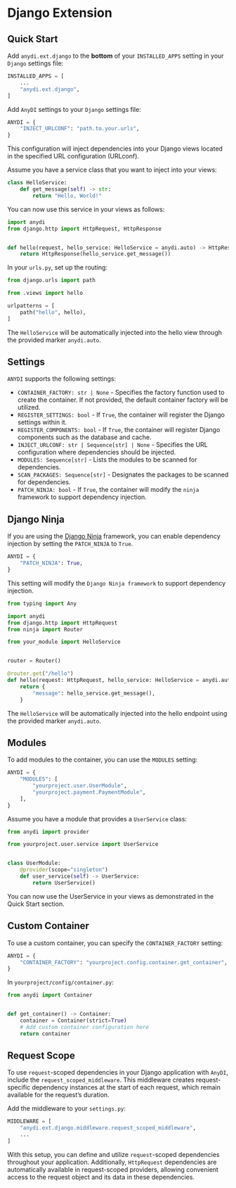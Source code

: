 # Django Extension

## Quick Start

Add `anydi.ext.django` to the **bottom** of your `INSTALLED_APPS` setting in your `Django` settings file:

```python
INSTALLED_APPS = [
    ...
    "anydi.ext.django",
]
```

Add `AnyDI` settings to your `Django` settings file:

```python
ANYDI = {
    "INJECT_URLCONF": "path.to.your.urls",
}
```

This configuration will inject dependencies into your Django views located in the specified URL configuration (URLconf).

Assume you have a service class that you want to inject into your views:

```python
class HelloService:
    def get_message(self) -> str:
        return "Hello, World!"
```

You can now use this service in your views as follows:

```python
import anydi
from django.http import HttpRequest, HttpResponse


def hello(request, hello_service: HelloService = anydi.auto) -> HttpResponse:
    return HttpResponse(hello_service.get_message())
```

In your `urls.py`, set up the routing:

```python
from django.urls import path

from .views import hello

urlpatterns = [
    path("hello", hello),
]
```

The `HelloService` will be automatically injected into the hello view through the provided marker `anydi.auto`.

## Settings

`ANYDI` supports the following settings:

* `CONTAINER_FACTORY: str | None` - Specifies the factory function used to create the container. If not provided, the default container factory will be utilized.
* `REGISTER_SETTINGS: bool` - If `True`, the container will register the Django settings within it.
* `REGISTER_COMPONENTS: bool` - If `True`, the container will register Django components such as the database and cache.
* `INJECT_URLCONF: str | Sequence[str] | None` - Specifies the URL configuration where dependencies should be injected.
* `MODULES: Sequence[str]` - Lists the modules to be scanned for dependencies.
* `SCAN_PACKAGES: Sequence[str]` - Designates the packages to be scanned for dependencies.
* `PATCH_NINJA: bool` - If `True`, the container will modify the `ninja` framework to support dependency injection.

## Django Ninja

If you are using the [Django Ninja](https://django-ninja.dev/) framework, you can enable dependency injection by setting the `PATCH_NINJA` to `True`.

```python
ANYDI = {
    "PATCH_NINJA": True,
}
```

This setting will modify the `Django Ninja framework` to support dependency injection.

```python
from typing import Any

import anydi
from django.http import HttpRequest
from ninja import Router

from your_module import HelloService


router = Router()

@router.get("/hello")
def hello(request: HttpRequest, hello_service: HelloService = anydi.auto) -> dict[str, Any]:
    return {
        "message": hello_service.get_message(),
    }
```

The `HelloService` will be automatically injected into the hello endpoint using the provided marker `anydi.auto`.


## Modules

To add modules to the container, you can use the `MODULES` setting:

```python
ANYDI = {
    "MODULES": [
        "yourproject.user.UserModule",
        "yourproject.payment.PaymentModule",
    ],
}
```

Assume you have a module that provides a `UserService` class:

```python
from anydi import provider

from yourproject.user.service import UserService


class UserModule:
    @provider(scope="singleton")
    def user_service(self) -> UserService:
        return UserService()
```

You can now use the UserService in your views as demonstrated in the Quick Start section.


## Custom Container

To use a custom container, you can specify the `CONTAINER_FACTORY` setting:

```python
ANYDI = {
    "CONTAINER_FACTORY": "yourproject.config.container.get_container",
}
```

In `yourproject/config/container.py`:

```python
from anydi import Container


def get_container() -> Container:
    container = Container(strict=True)
    # Add custom container configuration here
    return container
```

## Request Scope

To use `request`-scoped dependencies in your Django application with `AnyDI`, include the `request_scoped_middleware`.
This middleware creates request-specific dependency instances at the start of each request, which remain available for the request’s duration.

Add the middleware to your `settings.py`:

```python
MIDDLEWARE = [
    "anydi.ext.django.middleware.request_scoped_middleware",
    ...
]
```

With this setup, you can define and utilize `request`-scoped dependencies throughout your application.
Additionally, `HttpRequest` dependencies are automatically available in request-scoped providers,
allowing convenient access to the request object and its data in these dependencies.
